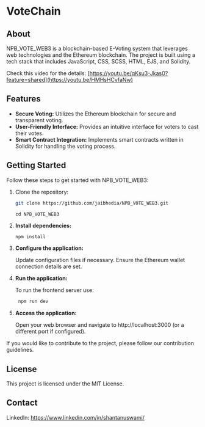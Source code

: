 # VoteChain

## About

NPB_VOTE_WEB3 is a blockchain-based E-Voting system that leverages web technologies and the Ethereum blockchain. The project is built using a tech stack that includes JavaScript, CSS, SCSS, HTML, EJS, and Solidity.


Check this video for the details: [https://youtu.be/qKsu3-Jkas0?feature=shared](https://youtu.be/HMHsHCvfaNw)

## Features

- **Secure Voting:** Utilizes the Ethereum blockchain for secure and transparent voting.
- **User-Friendly Interface:** Provides an intuitive interface for voters to cast their votes.
- **Smart Contract Integration:** Implements smart contracts written in Solidity for handling the voting process.


## Getting Started

Follow these steps to get started with NPB_VOTE_WEB3:

1. Clone the repository:

   ```bash
   git clone https://github.com/jaibhedia/NPB_VOTE_WEB3.git
   ```
   ```
   cd NPB_VOTE_WEB3
   ```
2. **Install dependencies:**

   ```bash
   npm install
   ```
3. **Configure the application:**

   Update configuration files if necessary.
   Ensure the Ethereum wallet connection details are set.

4. **Run the application:**

   To run the frontend server use:
   ```bash
    npm run dev
   ```

6. **Access the application:**

   Open your web browser and navigate to http://localhost:3000 (or a different port if configured).


If you would like to contribute to the project, please follow our contribution guidelines.


## License
This project is licensed under the MIT License.

## Contact
LinkedIn: https://www.linkedin.com/in/shantanuswami/

